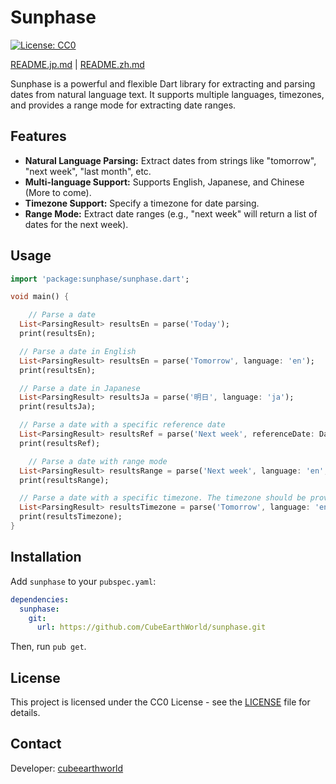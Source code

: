 # Sunphase

[![License: CC0](https://img.shields.io/badge/License-CC0_1.0-lightgrey.svg)](http://creativecommons.org/publicdomain/zero/1.0/)

[README.jp.md](README.jp.md) | [README.zh.md](README.zh.md)

Sunphase is a powerful and flexible Dart library for extracting and parsing dates from natural language text. It supports multiple languages, timezones, and provides a range mode for extracting date ranges.

## Features

*   **Natural Language Parsing:** Extract dates from strings like "tomorrow", "next week", "last month", etc.
*   **Multi-language Support:** Supports English, Japanese, and Chinese (More to come).
*   **Timezone Support:** Specify a timezone for date parsing.
*   **Range Mode:** Extract date ranges (e.g., "next week" will return a list of dates for the next week).

## Usage
```dart
import 'package:sunphase/sunphase.dart';

void main() {

    // Parse a date
  List<ParsingResult> resultsEn = parse('Today');
  print(resultsEn);

  // Parse a date in English
  List<ParsingResult> resultsEn = parse('Tomorrow', language: 'en');
  print(resultsEn);

  // Parse a date in Japanese
  List<ParsingResult> resultsJa = parse('明日', language: 'ja');
  print(resultsJa);

  // Parse a date with a specific reference date
  List<ParsingResult> resultsRef = parse('Next week', referenceDate: DateTime(2024, 1, 1));
  print(resultsRef);

    // Parse a date with range mode
  List<ParsingResult> resultsRange = parse('Next week', language: 'en', rangeMode: true);
  print(resultsRange);

  // Parse a date with a specific timezone. The timezone should be provided as a string representing the offset in minutes from UTC, e.g. "-480" for America/Los_Angeles.
  List<ParsingResult> resultsTimezone = parse('Tomorrow', language: 'en', timezone: '-480');
  print(resultsTimezone);
}

```

## Installation
Add `sunphase` to your `pubspec.yaml`:

```yaml
dependencies:
  sunphase:
    git:
      url: https://github.com/CubeEarthWorld/sunphase.git
```
Then, run `pub get`.

## License

This project is licensed under the CC0 License - see the [LICENSE](LICENSE) file for details.

## Contact
Developer: [cubeearthworld](https://x.com/cubeearthworld)
